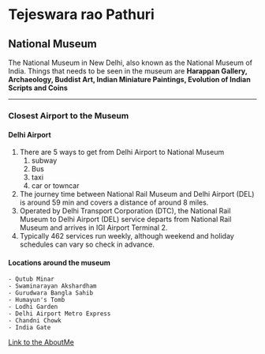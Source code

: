 # Tejeswara rao Pathuri
## National Museum

The National Museum in New Delhi, also known as the National Museum of India. Things that needs to be seen in the museum are **Harappan Gallery, Archaeology, Buddist Art, Indian Miniature Paintings, Evolution of Indian Scripts and Coins**

***

### Closest Airport to the Museum
#### Delhi Airport
1. There are 5 ways to get from Delhi Airport to National Museum
    1. subway
    2. Bus
    3. taxi 
    4. car or towncar
2. The journey time between National Rail Museum and Delhi Airport (DEL) is around 59 min and covers a distance of around 8 miles. 
3. Operated by Delhi Transport Corporation (DTC), the National Rail Museum to Delhi Airport (DEL) service departs from National Rail Museum and arrives in IGI Airport Terminal 2. 
4. Typically 462 services run weekly, although weekend and holiday schedules can vary so check in advance.

#### Locations around the museum
    - Qutub Minar
    - Swaminarayan Akshardham
    - Gurudwara Bangla Sahib
    - Humayun's Tomb
    - Lodhi Garden
    - Delhi Airport Metro Express
    - Chandni Chowk
    - India Gate

[Link to the AboutMe](AboutMe.md)





